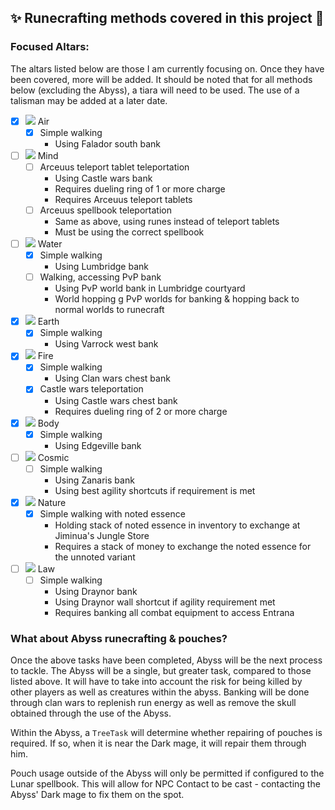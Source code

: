 ## ✨ Runecrafting methods covered in this project 🗿

### Focused Altars:

The altars listed below are those I am currently focusing on.
Once they have been covered, more will be added.
It should be noted that for all methods below (excluding the Abyss), a tiara will need to be used.
The use of a talisman may be added at a later date.

- [x] ![](http://services.runescape.com/m=itemdb_oldschool/1547119764647_obj_sprite.gif?id=556) Air
    - [x] Simple walking
        - Using Falador south bank
- [ ] ![](http://services.runescape.com/m=itemdb_oldschool/1547119764647_obj_sprite.gif?id=558) Mind
    - [ ] Arceuus teleport tablet teleportation
        - Using Castle wars bank
        - Requires dueling ring of 1 or more charge
        - Requires Arceuus teleport tablets
    - [ ] Arceuus spellbook teleportation
        - Same as above, using runes instead of teleport tablets
        - Must be using the correct spellbook
- [ ] ![](http://services.runescape.com/m=itemdb_oldschool/1547119764647_obj_sprite.gif?id=555) Water
    - [X] Simple walking
        - Using Lumbridge bank
    - [ ] Walking, accessing PvP bank
        - Using PvP world bank in Lumbridge courtyard
        - World hopping g PvP worlds for banking & hopping back to normal worlds to runecraft
- [X] ![](http://services.runescape.com/m=itemdb_oldschool/1547119764647_obj_sprite.gif?id=557) Earth
    - [X] Simple walking
        - Using Varrock west bank
- [X] ![](http://services.runescape.com/m=itemdb_oldschool/1547119764647_obj_sprite.gif?id=554) Fire
    - [X] Simple walking
        - Using Clan wars chest bank
    - [x] Castle wars teleportation
        - Using Castle wars chest bank
        - Requires dueling ring of 2 or more charge
- [X] ![](http://services.runescape.com/m=itemdb_oldschool/1547119764647_obj_sprite.gif?id=559) Body
    - [X] Simple walking
        - Using Edgeville bank
- [ ] ![](http://services.runescape.com/m=itemdb_oldschool/1547119764647_obj_sprite.gif?id=564) Cosmic
    - [ ] Simple walking
        - Using Zanaris bank
        - Using best agility shortcuts if requirement is met
- [X] ![](http://services.runescape.com/m=itemdb_oldschool/1547119764647_obj_sprite.gif?id=561) Nature
    - [X] Simple walking with noted essence
        - Holding stack of noted essence in inventory to exchange at Jiminua's Jungle Store
        - Requires a stack of money to exchange the noted essence for the unnoted variant
- [ ] ![](http://services.runescape.com/m=itemdb_oldschool/1547119764647_obj_sprite.gif?id=563) Law
    - [ ] Simple walking
        - Using Draynor bank
        - Using Draynor wall shortcut if agility requirement met
        - Requires banking all combat equipment to access Entrana
 
 ### What about Abyss runecrafting & pouches?
 
 Once the above tasks have been completed, Abyss will be the next process to tackle.
 The Abyss will be a single, but greater task, compared to those listed above.
 It will have to take into account the risk for being killed by other players as well as creatures within the abyss.
 Banking will be done through clan wars to replenish run energy as well as remove the skull obtained through the use of the Abyss.
 
 
 Within the Abyss, a `TreeTask` will determine whether repairing of pouches is required.
 If so, when it is near the Dark mage, it will repair them through him.
 
 Pouch usage outside of the Abyss will only be permitted if configured to the Lunar spellbook.
 This will allow for NPC Contact to be cast - contacting the Abyss' Dark mage to fix them on the spot.
 
     